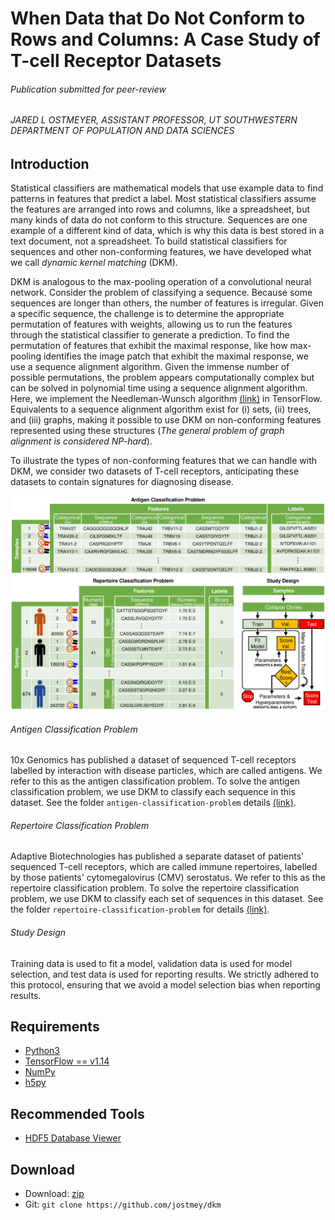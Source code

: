 # When Data that Do Not Conform to Rows and Columns: A Case Study of T-cell Receptor Datasets
###### Publication submitted for peer-review
###### JARED L OSTMEYER, ASSISTANT PROFESSOR, UT SOUTHWESTERN DEPARTMENT OF POPULATION AND DATA SCIENCES

## Introduction

Statistical classifiers are mathematical models that use example data to find patterns in features that predict a label. Most statistical classifiers assume the features are arranged into rows and columns, like a spreadsheet, but many kinds of data do not conform to this structure. Sequences are one example of a different kind of data, which is why this data is best stored in a text document, not a spreadsheet. To build statistical classifiers for sequences and other non-conforming features, we have developed what we call *dynamic kernel matching* (DKM).

DKM is analogous to the max-pooling operation of a convolutional neural network. Consider the problem of classifying a sequence. Because some sequences are longer than others, the number of features is irregular. Given a specific sequence, the challenge is to determine the appropriate permutation of features with weights, allowing us to run the features through the statistical classifier to generate a prediction. To find the permutation of features that exhibit the maximal response, like how max-pooling identifies the image patch that  exhibit the maximal response, we use a sequence alignment algorithm. Given the immense number of possible permutations, the problem appears computationally complex but can be solved in polynomial time using a sequence alignment algorithm. Here, we implement the Needleman-Wunsch algorithm [(link)](https://en.wikipedia.org/wiki/Needleman–Wunsch_algorithm) in TensorFlow. Equivalents to a sequence alignment algorithm exist for (i) sets, (ii) trees, and (iii) graphs, making it possible to use DKM on non-conforming features represented using these structures (*The general problem of graph alignment is considered NP-hard*).

To illustrate the types of non-conforming features that we can handle with DKM, we consider two datasets of T-cell receptors, anticipating these datasets to contain signatures for diagnosing disease.

![alt text](artwork/data.png "Layout of data used in this study")

###### Antigen Classification Problem
10x Genomics has published a dataset of sequenced T-cell receptors labelled by interaction with disease particles, which are called antigens. We refer to this as the antigen classification problem. To solve the antigen classification problem, we use DKM to classify each sequence in this dataset. See the folder `antigen-classification-problem` details [(link)](antigen-classification-problem/model).

###### Repertoire Classification Problem
Adaptive Biotechnologies has published a separate dataset of patients' sequenced T-cell receptors, which are called immune repertoires, labelled by those patients' cytomegalovirus (CMV) serostatus. We refer to this as the repertoire classification problem. To solve the repertoire classification problem, we use DKM to classify each set of sequences in this dataset. See the folder `repertoire-classification-problem` for details [(link)](repertoire-classification-problem/model).

###### Study Design
Training data is used to fit a model, validation data is used for model selection, and test data is used for reporting results. We strictly adhered to this protocol, ensuring that we avoid a model selection bias when reporting results.

## Requirements

* [Python3](https://www.python.org/)
* [TensorFlow == v1.14](https://www.tensorflow.org/)
* [NumPy](http://www.numpy.org/)
* [h5py](https://www.h5py.org/)

## Recommended Tools

* [HDF5 Database Viewer](https://www.hdfgroup.org/downloads/hdfview/)

## Download

* Download: [zip](https://github.com/jostmey/dkm/zipball/master)
* Git: `git clone https://github.com/jostmey/dkm`
